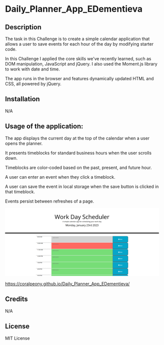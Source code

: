 # Daily_Planner_App_EDementieva

## Description

The task in this Challenge is to create a simple calendar application that allows a user to save events for each hour of the day by modifying starter code.

In this Challenge I applied the core skills we've recently learned, such as DOM manipulation, JavaScript and jQuery. I also used the Moment.js library to work with date and time.

The app runs in the browser and features dynamically updated HTML and CSS, all powered by jQuery. 

## Installation

N/A

## Usage of the application:

The app displays the current day at the top of the calendar when a user opens the planner.

It presents timeblocks for standard business hours when the user scrolls down.

Timeblocks are color-coded based on the past, present, and future hour.

A user can enter an event when they click a timeblock.

A user can save the event in local storage when the save button is clicked in that timeblock.

Events persist between refreshes of a page.


![Daily_Planner_App](./assets/images/screenshot.png)

https://coralpeony.github.io/Daily_Planner_App_EDementieva/

## Credits

N/A

## License

MIT License